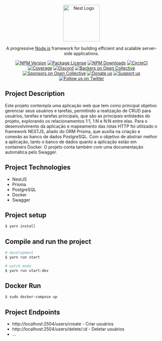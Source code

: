 <p align="center">
  <a href="http://nestjs.com/" target="blank"><img src="https://nestjs.com/img/logo-small.svg" width="120" alt="Nest Logo" /></a>
</p>

[circleci-image]: https://img.shields.io/circleci/build/github/nestjs/nest/master?token=abc123def456
[circleci-url]: https://circleci.com/gh/nestjs/nest

  <p align="center">A progressive <a href="http://nodejs.org" target="_blank">Node.js</a> framework for building efficient and scalable server-side applications.</p>
    <p align="center">
<a href="https://www.npmjs.com/~nestjscore" target="_blank"><img src="https://img.shields.io/npm/v/@nestjs/core.svg" alt="NPM Version" /></a>
<a href="https://www.npmjs.com/~nestjscore" target="_blank"><img src="https://img.shields.io/npm/l/@nestjs/core.svg" alt="Package License" /></a>
<a href="https://www.npmjs.com/~nestjscore" target="_blank"><img src="https://img.shields.io/npm/dm/@nestjs/common.svg" alt="NPM Downloads" /></a>
<a href="https://circleci.com/gh/nestjs/nest" target="_blank"><img src="https://img.shields.io/circleci/build/github/nestjs/nest/master" alt="CircleCI" /></a>
<a href="https://coveralls.io/github/nestjs/nest?branch=master" target="_blank"><img src="https://coveralls.io/repos/github/nestjs/nest/badge.svg?branch=master#9" alt="Coverage" /></a>
<a href="https://discord.gg/G7Qnnhy" target="_blank"><img src="https://img.shields.io/badge/discord-online-brightgreen.svg" alt="Discord"/></a>
<a href="https://opencollective.com/nest#backer" target="_blank"><img src="https://opencollective.com/nest/backers/badge.svg" alt="Backers on Open Collective" /></a>
<a href="https://opencollective.com/nest#sponsor" target="_blank"><img src="https://opencollective.com/nest/sponsors/badge.svg" alt="Sponsors on Open Collective" /></a>
  <a href="https://paypal.me/kamilmysliwiec" target="_blank"><img src="https://img.shields.io/badge/Donate-PayPal-ff3f59.svg" alt="Donate us"/></a>
    <a href="https://opencollective.com/nest#sponsor"  target="_blank"><img src="https://img.shields.io/badge/Support%20us-Open%20Collective-41B883.svg" alt="Support us"></a>
  <a href="https://twitter.com/nestframework" target="_blank"><img src="https://img.shields.io/twitter/follow/nestframework.svg?style=social&label=Follow" alt="Follow us on Twitter"></a>
</p>
  <!--[![Backers on Open Collective](https://opencollective.com/nest/backers/badge.svg)](https://opencollective.com/nest#backer)
  [![Sponsors on Open Collective](https://opencollective.com/nest/sponsors/badge.svg)](https://opencollective.com/nest#sponsor)-->

## Project Description
<p>
  Este projeto contempla uma aplicação web que tem como principal objetivo gerenciar seus usuários e tarefas, permitindo a realização de CRUD para usuários, tarefas e tarefas principais, que são as principais entidades do projeto, explorando os relacionamentos 1:1, 1:N e N:N entre elas. 
  Para o desenvolvimento da aplicação e mapeamento das rotas HTTP foi utilizado o framework NESTJS, aliado do ORM Prisma, que auxilia na criação e conexão ao banco de dados PostgreSQL. 
  Com o objetivo de abstrair melhor a aplicação, tanto o banco de dados quanto a aplicação estão em containers Docker.
  O projeto conta também com uma documentação automática pelo Swagger.
</p>


## Project Technologies
<p>
  <ul>
    <li>NestJS</li>
	  <li>Prisma</li>
	  <li>PostgreSQL</li>
	  <li>Docker</li>
    <li>Swagger</li>
  </ul>
</p>

## Project setup

```bash
$ yarn install
```

## Compile and run the project

```bash
# development
$ yarn run start

# watch mode
$ yarn run start:dev
```

## Docker Run
```bash
$ sudo docker-compose up
```

## Project Endpoints
<p>
  <ul>
    <li>http://localhost:2504/users/create - Criar usuários</li>
    <li>http://localhost:2504/users/delete/:id - Deletar usuários</li>
    <li>...</li>
  </ul>
</p>